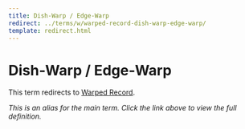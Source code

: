```yaml
---
title: Dish-Warp / Edge-Warp
redirect: ../terms/w/warped-record-dish-warp-edge-warp/
template: redirect.html
---
```


# Dish-Warp / Edge-Warp

This term redirects to [Warped Record](../terms/w/warped-record-dish-warp-edge-warp/).

*This is an alias for the main term. Click the link above to view the full definition.*
